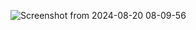 ![Screenshot from 2024-08-20 08-09-56](https://github.com/user-attachments/assets/88d08263-4a3b-4643-9e1e-8cd46b868163)
